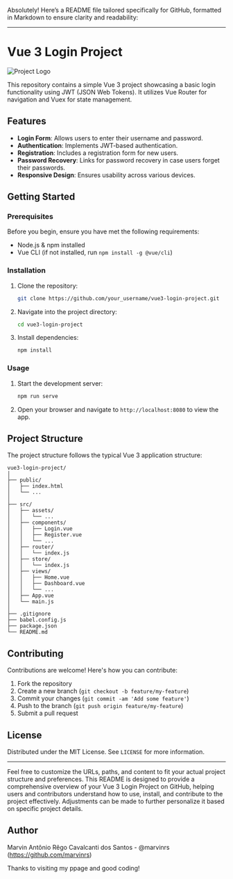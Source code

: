 Absolutely! Here’s a README file tailored specifically for GitHub, formatted in Markdown to ensure clarity and readability:

---

# Vue 3 Login Project

![Project Logo](https://example.com/project-logo.png)

This repository contains a simple Vue 3 project showcasing a basic login functionality using JWT (JSON Web Tokens). It utilizes Vue Router for navigation and Vuex for state management.

## Features

- **Login Form**: Allows users to enter their username and password.
- **Authentication**: Implements JWT-based authentication.
- **Registration**: Includes a registration form for new users.
- **Password Recovery**: Links for password recovery in case users forget their passwords.
- **Responsive Design**: Ensures usability across various devices.

## Getting Started

### Prerequisites

Before you begin, ensure you have met the following requirements:

- Node.js & npm installed
- Vue CLI (if not installed, run `npm install -g @vue/cli`)

### Installation

1. Clone the repository:

   ```bash
   git clone https://github.com/your_username/vue3-login-project.git
   ```

2. Navigate into the project directory:

   ```bash
   cd vue3-login-project
   ```

3. Install dependencies:

   ```bash
   npm install
   ```

### Usage

1. Start the development server:

   ```bash
   npm run serve
   ```

2. Open your browser and navigate to `http://localhost:8080` to view the app.

## Project Structure

The project structure follows the typical Vue 3 application structure:

```
vue3-login-project/
│
├── public/
│   ├── index.html
│   └── ...
│
├── src/
│   ├── assets/
│   │   └── ...
│   ├── components/
│   │   ├── Login.vue
│   │   ├── Register.vue
│   │   └── ...
│   ├── router/
│   │   └── index.js
│   ├── store/
│   │   └── index.js
│   ├── views/
│   │   ├── Home.vue
│   │   ├── Dashboard.vue
│   │   └── ...
│   ├── App.vue
│   └── main.js
│
├── .gitignore
├── babel.config.js
├── package.json
└── README.md
```

## Contributing

Contributions are welcome! Here's how you can contribute:

1. Fork the repository
2. Create a new branch (`git checkout -b feature/my-feature`)
3. Commit your changes (`git commit -am 'Add some feature'`)
4. Push to the branch (`git push origin feature/my-feature`)
5. Submit a pull request

## License

Distributed under the MIT License. See `LICENSE` for more information.

---

Feel free to customize the URLs, paths, and content to fit your actual project structure and preferences. This README is designed to provide a comprehensive overview of your Vue 3 Login Project on GitHub, helping users and contributors understand how to use, install, and contribute to the project effectively. Adjustments can be made to further personalize it based on specific project details.

## Author

Marvin Antônio Rêgo Cavalcanti dos Santos - @marvinrs (https://github.com/marvinrs)

Thanks to visiting my ppage and good coding!
